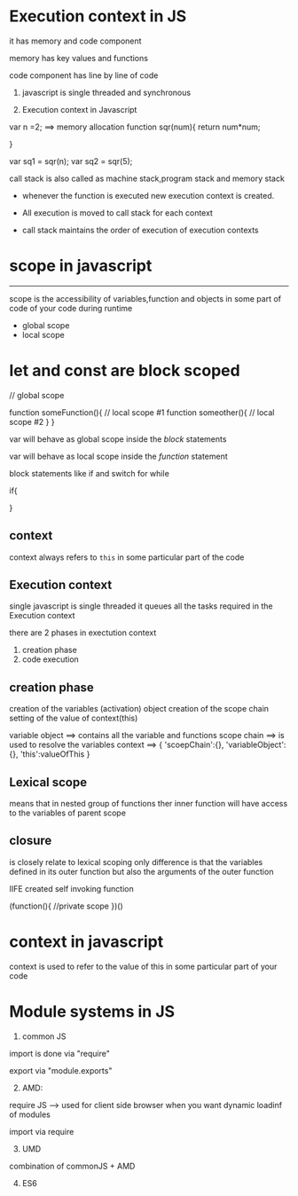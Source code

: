 # Execution context in JS

it has memory and code component

memory has key values and functions

code component has line by line of code

1. javascript is single threaded and synchronous

2. Execution context in Javascript

var n =2; ==> memory allocation
function sqr(num){
return num\*num;

}

var sq1 = sqr(n);
var sq2 = sqr(5);

call stack is also called as machine stack,program stack and memory stack

- whenever the function is executed new execution context is created.

- All execution is moved to call stack for each context

- call stack maintains the order of execution of execution contexts

# scope in javascript

---

scope is the accessibility of variables,function and objects in some part of code of your code during runtime

- global scope
- local scope

# let and const are block scoped

// global scope

function someFunction(){
// local scope #1
function someother(){
// local scope #2
}
}

var will behave as global scope inside the _block_ statements

var will behave as local scope inside the _function_ statement

block statements like if and switch for while

if{

}

## context

context always refers to `this` in some particular part of the code

## Execution context

single javascript is single threaded it queues all the tasks required in the Execution context

there are 2 phases in exectution context

1. creation phase
2. code execution

## creation phase

creation of the variables (activation) object
creation of the scope chain
setting of the value of context(this)

variable object ==> contains all the variable and functions
scope chain ==> is used to resolve the variables
context ==> {
'scoepChain':{},
'variableObject':{},
'this':valueOfThis
}

## Lexical scope

means that in nested group of functions ther inner function will have access to the variables of parent scope

## closure

is closely relate to lexical scoping only difference is that the variables defined in its outer function but also the arguments of the outer function

IIFE created self invoking function

(function(){
//private scope
})()

# context in javascript

context is used to refer to the value of this in some particular part of your code

# Module systems in JS

1. common JS

import is done via "require"

export via "module.exports"

2. AMD:

require JS --> used for client side browser when you want dynamic loadinf of modules

import via require

3. UMD

combination of commonJS + AMD

4. ES6
